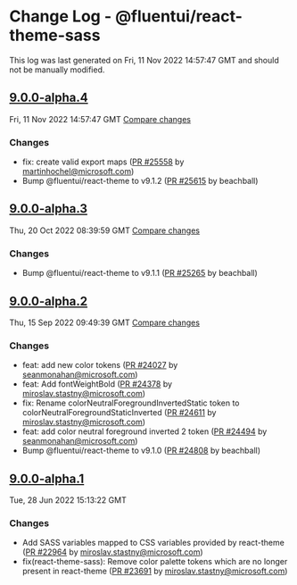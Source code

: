 # Change Log - @fluentui/react-theme-sass

This log was last generated on Fri, 11 Nov 2022 14:57:47 GMT and should not be manually modified.

<!-- Start content -->

## [9.0.0-alpha.4](https://github.com/microsoft/fluentui/tree/@fluentui/react-theme-sass_v9.0.0-alpha.4)

Fri, 11 Nov 2022 14:57:47 GMT 
[Compare changes](https://github.com/microsoft/fluentui/compare/@fluentui/react-theme-sass_v9.0.0-alpha.3..@fluentui/react-theme-sass_v9.0.0-alpha.4)

### Changes

- fix: create valid export maps ([PR #25558](https://github.com/microsoft/fluentui/pull/25558) by martinhochel@microsoft.com)
- Bump @fluentui/react-theme to v9.1.2 ([PR #25615](https://github.com/microsoft/fluentui/pull/25615) by beachball)

## [9.0.0-alpha.3](https://github.com/microsoft/fluentui/tree/@fluentui/react-theme-sass_v9.0.0-alpha.3)

Thu, 20 Oct 2022 08:39:59 GMT 
[Compare changes](https://github.com/microsoft/fluentui/compare/@fluentui/react-theme-sass_v9.0.0-alpha.2..@fluentui/react-theme-sass_v9.0.0-alpha.3)

### Changes

- Bump @fluentui/react-theme to v9.1.1 ([PR #25265](https://github.com/microsoft/fluentui/pull/25265) by beachball)

## [9.0.0-alpha.2](https://github.com/microsoft/fluentui/tree/@fluentui/react-theme-sass_v9.0.0-alpha.2)

Thu, 15 Sep 2022 09:49:39 GMT 
[Compare changes](https://github.com/microsoft/fluentui/compare/@fluentui/react-theme-sass_v9.0.0-alpha.1..@fluentui/react-theme-sass_v9.0.0-alpha.2)

### Changes

- feat: add new color tokens ([PR #24027](https://github.com/microsoft/fluentui/pull/24027) by seanmonahan@microsoft.com)
- feat: Add fontWeightBold ([PR #24378](https://github.com/microsoft/fluentui/pull/24378) by miroslav.stastny@microsoft.com)
- fix: Rename colorNeutralForegroundInvertedStatic token to colorNeutralForegroundStaticInverted ([PR #24611](https://github.com/microsoft/fluentui/pull/24611) by miroslav.stastny@microsoft.com)
- feat: add color neutral foreground inverted 2 token ([PR #24494](https://github.com/microsoft/fluentui/pull/24494) by seanmonahan@microsoft.com)
- Bump @fluentui/react-theme to v9.1.0 ([PR #24808](https://github.com/microsoft/fluentui/pull/24808) by beachball)

## [9.0.0-alpha.1](https://github.com/microsoft/fluentui/tree/@fluentui/react-theme-sass_v9.0.0-alpha.1)

Tue, 28 Jun 2022 15:13:22 GMT

### Changes

- Add SASS variables mapped to CSS variables provided by react-theme ([PR #22964](https://github.com/microsoft/fluentui/pull/22964) by miroslav.stastny@microsoft.com)
- fix(react-theme-sass): Remove color palette tokens which are no longer present in react-theme ([PR #23691](https://github.com/microsoft/fluentui/pull/23691) by miroslav.stastny@microsoft.com)
